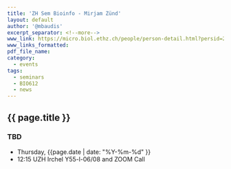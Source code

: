 ```yaml
---
title: 'ZH Sem Bioinfo - Mirjam Zünd'
layout: default
author: '@mbaudis'
excerpt_separator: <!--more-->
www_link: https://micro.biol.ethz.ch/people/person-detail.html?persid=232713
www_links_formatted:
pdf_file_name:
category:
  - events
tags:
  - seminars
  - BIO612
  - news
---
```


## {{ page.title }}

### TBD

* Thursday, {{page.date | date: "%Y-%m-%d" }}
* 12:15 UZH Irchel Y55-l-06/08 and ZOOM Call


<!--more-->
